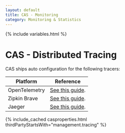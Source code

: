 ```yaml
---
layout: default
title: CAS - Monitoring
category: Monitoring & Statistics
---
```


{% include variables.html %}

# CAS - Distributed Tracing

CAS ships auto configuration for the following tracers:

| Platform      | Reference                                                |
|---------------|----------------------------------------------------------|
| OpenTelemetry | [See this guide](Configuring-Tracing-OpenTelemtry.html). |
| Zipkin Brave  | [See this guide](Configuring-Tracing-Zipkin.html).       |
| Jaeger        | [See this guide](Configuring-Tracing-Jaeger.html).       |

{% include_cached casproperties.html thirdPartyStartsWith="management.tracing" %}


